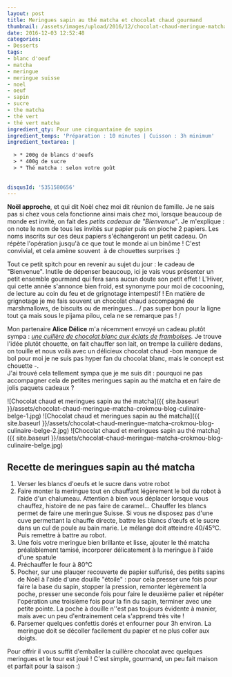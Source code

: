 ```yaml
---
layout: post
title: Meringues sapin au thé matcha et chocolat chaud gourmand
thumbnail: /assets/images/upload/2016/12/chocolat-chaud-meringue-matcha-crokmou-blog-culinaire-belge-1.jpg
date: 2016-12-03 12:52:48
categories: 
- Desserts
tags: 
- blanc d'oeuf
- matcha
- meringue
- meringue suisse
- noel
- oeuf
- sapin
- sucre
- the matcha
- thé vert
- thé vert matcha
ingredient_qty: Pour une cinquantaine de sapins
ingredient_temps: 'Préparation : 10 minutes | Cuisson : 3h minimum'
ingredient_textarea: |
  
  > * 200g de blancs d'oeufs
  > * 400g de sucre
  > * Thé matcha : selon votre goût
  
  
disqusId: '5351580656'
---
```


**Noël approche**, et qui dit Noël chez moi dit réunion de famille. Je ne sais pas si chez vous cela fonctionne ainsi mais chez moi, lorsque beaucoup de monde est invité, on fait des _petits cadeaux de "Bienvenue"_. Je m'explique : on note le nom de tous les invités sur papier puis on pioche 2 papiers. Les noms inscrits sur ces deux papiers s'échangeront un petit cadeau. On répète l'opération jusqu'à ce que tout le monde ai un binôme ! C'est convivial, et cela amène souvent  à de chouettes surprises :)

Tout ce petit spitch pour en revenir au sujet du jour : le cadeau de "Bienvenue". Inutile de dépenser beaucoup, ici je vais vous présenter un petit ensemble gourmand qui fera sans aucun doute son petit effet ! L'Hiver, qui cette année s'annonce bien froid, est synonyme pour moi de cocooning, de lecture au coin du feu et de grignotage intempestif ! En matière de grignotage je me fais souvent un chocolat chaud accompagné de marshmallows, de biscuits ou de meringues... / pas super bon pour la ligne tout ça mais sous le pijama pilou, cela ne se remarque pas ! /

Mon partenaire **Alice Délice** m'a récemment envoyé un cadeau plutôt sympa : _[une cuillère de chocolat blanc aux éclats de framboises](https://www.alicedelice.com)._ Je trouve l'idée plutôt chouette, on fait chauffer son lait, on trempe la cuillère dedans, on touille et nous voilà avec un délicieux chocolat chaud -bon manque de bol pour moi je ne suis pas hyper fan du chocolat blanc, mais le concept est chouette -.  
J'ai trouvé cela tellement sympa que je me suis dit : pourquoi ne pas accompagner cela de petites meringues sapin au thé matcha et en faire de jolis paquets cadeaux ?

![Chocolat chaud et meringues sapin au thé matcha]({{ site.baseurl }}/assets/chocolat-chaud-meringue-matcha-crokmou-blog-culinaire-belge-1.jpg) ![Chocolat chaud et meringues sapin au thé matcha]({{ site.baseurl }}/assets/chocolat-chaud-meringue-matcha-crokmou-blog-culinaire-belge-2.jpg) ![Chocolat chaud et meringues sapin au thé matcha]({{ site.baseurl }}/assets/chocolat-chaud-meringue-matcha-crokmou-blog-culinaire-belge.jpg)

## **Recette de meringues sapin au thé matcha**

1.  Verser les blancs d'oeufs et le sucre dans votre robot
2.  Faire monter la meringue tout en chauffant légèrement le bol du robot à l’aide d'un chalumeau. Attention à bien vous déplacer lorsque vous chauffez, histoire de ne pas faire de caramel... Chauffer les blancs permet de faire une meringue Suisse. Si vous ne disposez pas d'une cuve permettant la chauffe directe, battre les blancs d’œufs et le sucre dans un cul de poule au bain marie. Le mélange doit atteindre 40/45°C. Puis remettre à battre au robot.
3.  Une fois votre meringue bien brillante et lisse, ajouter le thé matcha préalablement tamisé, incorporer délicatement à la meringue à l'aide d'une spatule
4.  Préchauffer le four à 80°C
5.  Pocher, sur une plauqer recouverte de papier sulfurisé, des petits sapins de Noël à l'aide d'une douille "étoile" : pour cela presser une fois pour faire la base du sapin, stopper la pression, remonter légèrement la poche, presser une seconde fois pour faire le deuxième palier et répéter l'opération une troisième fois pour la fin du sapin, terminer avec une petite pointe. La poche à douille n''est pas toujours évidente à manier, mais avec un peu d'entrainement cela s'apprend très vite !
6.  Parsemer quelques confettis dorés et enfourner pour 3h environ. La meringue doit se décoller facilement du papier et ne plus coller aux doigts.

Pour offrir il vous suffit d'emballer la cuillère chocolat avec quelques meringues et le tour est joué ! C'est simple, gourmand, un peu fait maison et parfait pour la saison :)